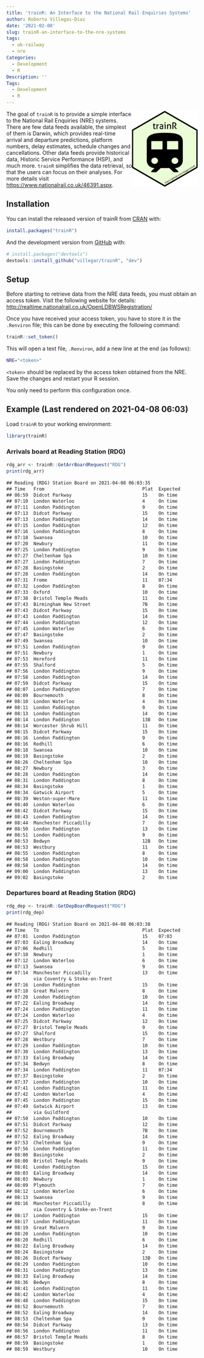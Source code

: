 ```yaml
---
title: 'trainR: An Interface to the National Rail Enquiries Systems'
author: Roberto Villegas-Diaz
date: '2021-02-08'
slug: trainR-an-interface-to-the-nre-systems
tags:
  - uk-railway
  - nre
Categories:
  - Development
  - R
Description: ''
Tags:
  - Development
  - R
---
```


<img src="https://raw.githubusercontent.com/villegar/trainR/main/inst/images/logo.png" alt="logo" align="right" height=200px/>

The goal of `trainR` is to provide a simple interface to the 
National Rail Enquiries (NRE) systems. There are few data feeds 
available, the simplest of them is Darwin, which provides real-time 
arrival and departure predictions, platform numbers, delay estimates, 
schedule changes and cancellations. Other data feeds provide historical 
data, Historic Service Performance (HSP), and much more. `trainR` 
simplifies the data retrieval, so that the users can focus on their 
analyses. For more details visit 
https://www.nationalrail.co.uk/46391.aspx.

## Installation

You can install the released version of trainR from [CRAN](https://CRAN.R-project.org) with:

``` r
install.packages("trainR")
```

And the development version from [GitHub](https://github.com/) with:

``` r
# install.packages("devtools")
devtools::install_github("villegar/trainR", "dev")
```

## Setup
Before starting to retrieve data from the NRE data feeds, you must obtain an access token. 
Visit the following website for details: http://realtime.nationalrail.co.uk/OpenLDBWSRegistration/

Once you have received your access token, you have to store it in the `.Renviron` file; this can be 
done by executing the following command:


```r
trainR::set_token()
```

This will open a text file, `.Renviron`, add a new line at the end (as follows):

```bash
NRE="<token>"
```

`<token>` should be replaced by the access token obtained from the NRE. Save the changes and restart 
your R session.

You only need to perform this configuration once.

## Example (Last rendered on 2021-04-08 06:03)

Load `trainR` to your working environment:

```r
library(trainR)
```

### Arrivals board at Reading Station (RDG)


```r
rdg_arr <- trainR::GetArrBoardRequest("RDG")
print(rdg_arr)
```

```
## Reading (RDG) Station Board on 2021-04-08 06:03:35
## Time   From                                    Plat  Expected
## 06:59  Didcot Parkway                          15    On time
## 07:10  London Waterloo                         4     On time
## 07:11  London Paddington                       9     On time
## 07:13  Didcot Parkway                          15    On time
## 07:13  London Paddington                       14    On time
## 07:15  London Paddington                       12    On time
## 07:16  London Paddington                       8     On time
## 07:18  Swansea                                 10    On time
## 07:20  Newbury                                 11    On time
## 07:25  London Paddington                       9     On time
## 07:27  Cheltenham Spa                          10    On time
## 07:27  London Paddington                       7     On time
## 07:28  Basingstoke                             2     On time
## 07:28  London Paddington                       14    On time
## 07:31  Frome                                   11    07:34
## 07:32  London Paddington                       8     On time
## 07:33  Oxford                                  10    On time
## 07:38  Bristol Temple Meads                    11    On time
## 07:43  Birmingham New Street                   7B    On time
## 07:43  Didcot Parkway                          15    On time
## 07:43  London Paddington                       14    On time
## 07:44  London Paddington                       12    On time
## 07:45  London Waterloo                         6     On time
## 07:47  Basingstoke                             2     On time
## 07:49  Swansea                                 10    On time
## 07:51  London Paddington                       9     On time
## 07:51  Newbury                                 1     On time
## 07:53  Hereford                                11    On time
## 07:55  Shalford                                5     On time
## 07:56  London Paddington                       9     On time
## 07:58  London Paddington                       14    On time
## 07:59  Didcot Parkway                          15    On time
## 08:07  London Paddington                       7     On time
## 08:09  Bournemouth                             8     On time
## 08:10  London Waterloo                         4     On time
## 08:11  London Paddington                       9     On time
## 08:13  London Paddington                       14    On time
## 08:14  London Paddington                       13B   On time
## 08:14  Worcester Shrub Hill                    11    On time
## 08:15  Didcot Parkway                          15    On time
## 08:16  London Paddington                       9     On time
## 08:16  Redhill                                 6     On time
## 08:18  Swansea                                 10    On time
## 08:19  Basingstoke                             2     On time
## 08:26  Cheltenham Spa                          10    On time
## 08:27  Newbury                                 3     On time
## 08:28  London Paddington                       14    On time
## 08:31  London Paddington                       8     On time
## 08:34  Basingstoke                             1     On time
## 08:34  Gatwick Airport                         5     On time
## 08:39  Weston-super-Mare                       11    On time
## 08:40  London Waterloo                         6     On time
## 08:42  Didcot Parkway                          15    On time
## 08:43  London Paddington                       14    On time
## 08:44  Manchester Piccadilly                   7     On time
## 08:50  London Paddington                       13    On time
## 08:51  London Paddington                       9     On time
## 08:53  Bedwyn                                  12B   On time
## 08:53  Westbury                                11    On time
## 08:55  London Paddington                       8     On time
## 08:58  London Paddington                       10    On time
## 08:58  London Paddington                       14    On time
## 09:00  London Paddington                       13    On time
## 09:02  Basingstoke                             2     On time
```

### Departures board at Reading Station (RDG)


```r
rdg_dep <- trainR::GetDepBoardRequest("RDG")
print(rdg_dep)
```

```
## Reading (RDG) Station Board on 2021-04-08 06:03:38
## Time   To                                      Plat  Expected
## 07:01  London Paddington                       15    07:03
## 07:03  Ealing Broadway                         14    On time
## 07:06  Redhill                                 5     On time
## 07:10  Newbury                                 1     On time
## 07:12  London Waterloo                         6     On time
## 07:13  Swansea                                 9     On time
## 07:14  Manchester Piccadilly                   13    On time
##        via Coventry & Stoke-on-Trent           
## 07:16  London Paddington                       15    On time
## 07:18  Great Malvern                           8     On time
## 07:20  London Paddington                       10    On time
## 07:22  Ealing Broadway                         14    On time
## 07:24  London Paddington                       11    On time
## 07:24  London Waterloo                         4     On time
## 07:25  Didcot Parkway                          12    On time
## 07:27  Bristol Temple Meads                    9     On time
## 07:27  Shalford                                15    On time
## 07:28  Westbury                                7     On time
## 07:29  London Paddington                       10    On time
## 07:30  London Paddington                       13    On time
## 07:33  Ealing Broadway                         14    On time
## 07:34  Bedwyn                                  8     On time
## 07:34  London Paddington                       11    07:34
## 07:37  Basingstoke                             2     On time
## 07:37  London Paddington                       10    On time
## 07:41  London Paddington                       11    On time
## 07:42  London Waterloo                         4     On time
## 07:45  London Paddington                       15    On time
## 07:49  Gatwick Airport                         13    On time
##        via Guildford                           
## 07:50  London Paddington                       10    On time
## 07:51  Didcot Parkway                          12    On time
## 07:52  Bournemouth                             7B    On time
## 07:52  Ealing Broadway                         14    On time
## 07:53  Cheltenham Spa                          9     On time
## 07:56  London Paddington                       11    On time
## 08:00  Basingstoke                             2     On time
## 08:00  Bristol Temple Meads                    9     On time
## 08:01  London Paddington                       15    On time
## 08:03  Ealing Broadway                         14    On time
## 08:03  Newbury                                 1     On time
## 08:09  Plymouth                                7     On time
## 08:12  London Waterloo                         6     On time
## 08:13  Swansea                                 9     On time
## 08:16  Manchester Piccadilly                   8     On time
##        via Coventry & Stoke-on-Trent           
## 08:17  London Paddington                       15    On time
## 08:17  London Paddington                       11    On time
## 08:19  Great Malvern                           9     On time
## 08:20  London Paddington                       10    On time
## 08:20  Redhill                                 6     On time
## 08:22  Ealing Broadway                         14    On time
## 08:24  Basingstoke                             2     On time
## 08:26  Didcot Parkway                          13B   On time
## 08:29  London Paddington                       10    On time
## 08:31  London Paddington                       13    On time
## 08:33  Ealing Broadway                         14    On time
## 08:36  Bedwyn                                  8     On time
## 08:41  London Paddington                       11    On time
## 08:42  London Waterloo                         4     On time
## 08:48  London Paddington                       15    On time
## 08:52  Bournemouth                             7     On time
## 08:52  Ealing Broadway                         14    On time
## 08:53  Cheltenham Spa                          9     On time
## 08:54  Didcot Parkway                          13    On time
## 08:56  London Paddington                       11    On time
## 08:57  Bristol Temple Meads                    8     On time
## 08:59  Basingstoke                             1     On time
## 08:59  Westbury                                10    On time
```
